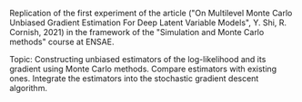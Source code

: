 Replication of the first experiment of the article ("On Multilevel Monte Carlo Unbiased Gradient Estimation
For Deep Latent Variable Models", Y. Shi, R. Cornish, 2021)  in the framework of the "Simulation and Monte Carlo methods" course at ENSAE.

Topic: Constructing unbiased estimators of the log-likelihood and its gradient using Monte Carlo methods. Compare estimators with existing ones. Integrate the estimators into the stochastic gradient descent algorithm.
